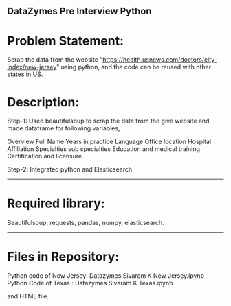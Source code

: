 ## DataZymes Pre Interview Python 

# Problem Statement:
Scrap the data from the website "https://health.usnews.com/doctors/city-index/new-jersey" using python, and the code can be reused with other states in US.

# Description:

Step-1: Used beautifulsoup to scrap the data from the give website and made dataframe for following variables,

Overview
Full Name
Years in practice
Language
Office location
Hospital Affiliation
Specialties 
sub specialties
Education and medical training
Certification and licensure

Step-2: Integrated python and Elasticsearch

----------------------------------------------------------------------------------------------------------------------------------------

# Required library:

Beautifulsoup,
requests,
pandas,
numpy,
elasticsearch.

--------------------------------------------------------------------------------------------------------------------------------------


# Files in Repository:

Python code of New Jersey:  Datazymes Sivaram K New Jersey.ipynb
Python Code of Texas : Datazymes Sivaram K Texas.ipynb

and HTML file.



